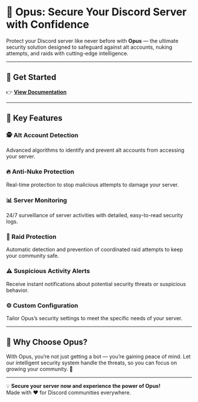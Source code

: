 # 🚀 Opus: Secure Your Discord Server with Confidence

Protect your Discord server like never before with **Opus** — the ultimate security solution designed to safeguard against alt accounts, nuking attempts, and raids with cutting-edge intelligence.

---

## 🚀 Get Started
 
👉 **[View Documentation](https://opus-pi.vercel.app/docs)**  

---

## 🔐 Key Features

### 🕵️ Alt Account Detection  
Advanced algorithms to identify and prevent alt accounts from accessing your server.

### 🔥 Anti-Nuke Protection  
Real-time protection to stop malicious attempts to damage your server.

### 📊 Server Monitoring  
24/7 surveillance of server activities with detailed, easy-to-read security logs.

### 🚨 Raid Protection  
Automatic detection and prevention of coordinated raid attempts to keep your community safe.

### ⚠️ Suspicious Activity Alerts  
Receive instant notifications about potential security threats or suspicious behavior.

### ⚙️ Custom Configuration  
Tailor Opus’s security settings to meet the specific needs of your server.

---

## 🤝 Why Choose Opus?

With Opus, you’re not just getting a bot — you’re gaining peace of mind. Let our intelligent security system handle the threats, so you can focus on growing your community. 💪

---

💡 **Secure your server now and experience the power of Opus!**  
Made with ❤️ for Discord communities everywhere.  
